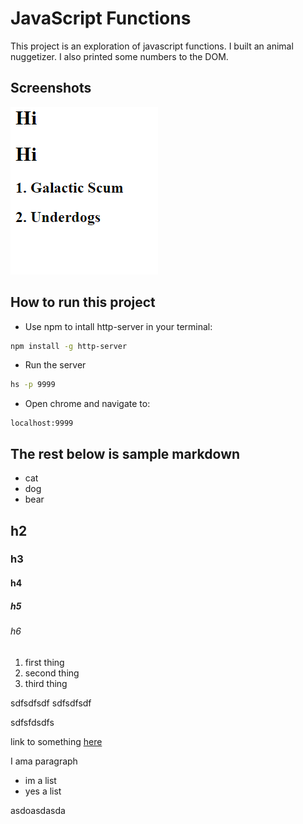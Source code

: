 # JavaScript Functions

This project is an exploration of javascript functions.  I built an animal nuggetizer.  I also printed some numbers to the DOM.

## Screenshots
![main screenshot](./screenshots/js-functions-main.Png)
## How to run this project
* Use npm to intall http-server in your terminal:
```sh
npm install -g http-server
```
* Run the server
```sh
hs -p 9999
```
* Open chrome and navigate to:
```
localhost:9999
```

## The rest below is sample markdown

* cat
* dog
* bear

## h2
### h3
#### h4
##### h5
###### h6

1. first thing
1. second thing
1. third thing

sdfsdfsdf
sdfsdfsdf

sdfsfdsdfs


link to something [here](https://www.google.com)

<p>I ama paragraph</p>

<ul>

<li>im a list</li>
<li>yes a list</li>
</ul>

asdoasdasda
